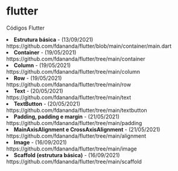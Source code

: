 # flutter

Códigos Flutter
<li><b>Estrutura básica</b> - (13/09/2021)<br>https://github.com/fdananda/flutter/blob/main/container/main.dart</li>
<li><b>Container</b> - (19/05/2021)<br>https://github.com/fdananda/flutter/tree/main/container</li>
<li><b>Column</b> - (19/05/2021)<br>https://github.com/fdananda/flutter/tree/main/column</li>
<li><b>Row</b> - (19/05/2021)<br>https://github.com/fdananda/flutter/tree/main/row</li>
<li><b>Text</b> - (20/05/2021)<br>https://github.com/fdananda/flutter/tree/main/text</li>
<li><b>TextButton</b> - (20/05/2021)<br>https://github.com/fdananda/flutter/tree/main/textbutton</li>
<li><b>Padding, padding e margin</b> - (21/05/2021)<br>https://github.com/fdananda/flutter/tree/main/padding</li>
<li><b>MainAxisAlignment e CrossAxisAlignment</b> - (21/05/2021)<br>https://github.com/fdananda/flutter/tree/main/alignment</li>
<li><b>Image</b> - (16/09/2021)<br>https://github.com/fdananda/flutter/tree/main/image</li>
<li><b>Scaffold (estrutura básica)</b> - (16/09/2021)<br>https://github.com/fdananda/flutter/tree/main/scaffold</li>
